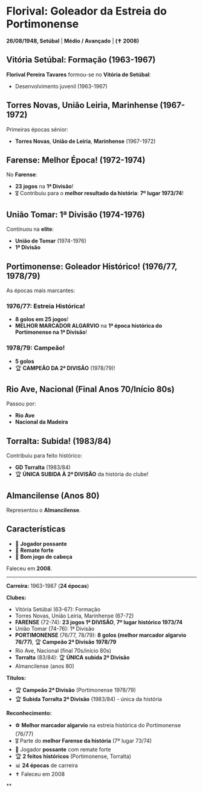 # Florival: Goleador da Estreia do Portimonense

**26/08/1948, Setúbal** | **Médio / Avançado** | **(✝️ 2008)**

## Vitória Setúbal: Formação (1963-1967)

**Florival Pereira Tavares** formou-se no **Vitória de Setúbal**:
- Desenvolvimento juvenil (1963-1967)

## Torres Novas, União Leiria, Marinhense (1967-1972)

Primeiras épocas sénior:
- **Torres Novas**, **União de Leiria**, **Marinhense** (1967-1972)

## Farense: Melhor Época! (1972-1974)

No **Farense**:
- **23 jogos** na **1ª Divisão**!
- 🎖️ Contribuiu para o **melhor resultado da história**: **7º lugar 1973/74**!

## União Tomar: 1ª Divisão (1974-1976)

Continuou na **elite**:
- **União de Tomar** (1974-1976)
- **1ª Divisão**

## Portimonense: Goleador Histórico! (1976/77, 1978/79)

As épocas mais marcantes:

### 1976/77: Estreia Histórica!
- **8 golos em 25 jogos**!
- **MELHOR MARCADOR ALGARVIO** na **1ª época histórica do Portimonense na 1ª Divisão**!

### 1978/79: Campeão!
- **5 golos**
- 🏆 **CAMPEÃO DA 2ª DIVISÃO** (1978/79)!

## Rio Ave, Nacional (Final Anos 70/Início 80s)

Passou por:
- **Rio Ave**
- **Nacional da Madeira**

## Torralta: Subida! (1983/84)

Contribuiu para feito histórico:
- **GD Torralta** (1983/84)
- 🏆 **ÚNICA SUBIDA À 2ª DIVISÃO** da história do clube!

## Almancilense (Anos 80)

Representou o **Almancilense**.

## Características

- 💪 **Jogador possante**
- 🎯 **Remate forte**
- 🏐 **Bom jogo de cabeça**

Faleceu em **2008**.

---

**Carreira:** 1963-1987 (**24 épocas**)

**Clubes:**
- Vitória Setúbal (63-67): Formação
- Torres Novas, União Leiria, Marinhense (67-72)
- **FARENSE** (72-74): **23 jogos 1ª DIVISÃO**, **7º lugar histórico 1973/74**
- União Tomar (74-76): 1ª Divisão
- **PORTIMONENSE** (76/77, 78/79): **8 golos (melhor marcador algarvio 76/77)**, 🏆 **Campeão 2ª Divisão 1978/79**
- Rio Ave, Nacional (final 70s/início 80s)
- **Torralta** (83/84): 🏆 **ÚNICA subida 2ª Divisão**
- Almancilense (anos 80)

**Títulos:**
- 🏆 **Campeão 2ª Divisão** (Portimonense 1978/79)
- 🏆 **Subida Torralta 2ª Divisão** (1983/84) - única da história

**Reconhecimento:**
- ⚽ **Melhor marcador algarvio** na estreia histórica do Portimonense (76/77)
- 🎖️ Parte do **melhor Farense da história** (7º lugar 73/74)
- 💪 Jogador **possante** com remate forte
- 🏆 **2 feitos históricos** (Portimonense, Torralta)
- 📊 **24 épocas** de carreira
- ✝️ Faleceu em 2008

**
